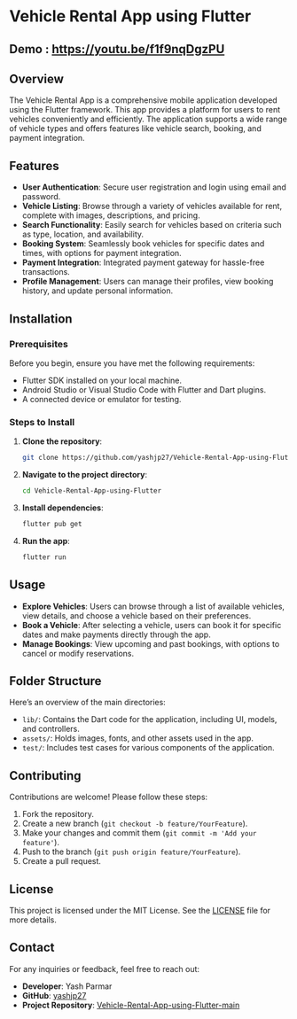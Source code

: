 # Vehicle Rental App using Flutter

## Demo : https://youtu.be/f1f9nqDgzPU

## Overview

The Vehicle Rental App is a comprehensive mobile application developed using the Flutter framework. This app provides a platform for users to rent vehicles conveniently and efficiently. The application supports a wide range of vehicle types and offers features like vehicle search, booking, and payment integration.

## Features

- **User Authentication**: Secure user registration and login using email and password.
- **Vehicle Listing**: Browse through a variety of vehicles available for rent, complete with images, descriptions, and pricing.
- **Search Functionality**: Easily search for vehicles based on criteria such as type, location, and availability.
- **Booking System**: Seamlessly book vehicles for specific dates and times, with options for payment integration.
- **Payment Integration**: Integrated payment gateway for hassle-free transactions.
- **Profile Management**: Users can manage their profiles, view booking history, and update personal information.

## Installation

### Prerequisites

Before you begin, ensure you have met the following requirements:

- Flutter SDK installed on your local machine.
- Android Studio or Visual Studio Code with Flutter and Dart plugins.
- A connected device or emulator for testing.

### Steps to Install

1. **Clone the repository**:
   ```bash
   git clone https://github.com/yashjp27/Vehicle-Rental-App-using-Flutter-main
   ```
2. **Navigate to the project directory**:
   ```bash
   cd Vehicle-Rental-App-using-Flutter
   ```
3. **Install dependencies**:
   ```bash
   flutter pub get
   ```
4. **Run the app**:
   ```bash
   flutter run
   ```

## Usage

- **Explore Vehicles**: Users can browse through a list of available vehicles, view details, and choose a vehicle based on their preferences.
- **Book a Vehicle**: After selecting a vehicle, users can book it for specific dates and make payments directly through the app.
- **Manage Bookings**: View upcoming and past bookings, with options to cancel or modify reservations.

## Folder Structure

Here’s an overview of the main directories:

- `lib/`: Contains the Dart code for the application, including UI, models, and controllers.
- `assets/`: Holds images, fonts, and other assets used in the app.
- `test/`: Includes test cases for various components of the application.

## Contributing

Contributions are welcome! Please follow these steps:

1. Fork the repository.
2. Create a new branch (`git checkout -b feature/YourFeature`).
3. Make your changes and commit them (`git commit -m 'Add your feature'`).
4. Push to the branch (`git push origin feature/YourFeature`).
5. Create a pull request.

## License

This project is licensed under the MIT License. See the [LICENSE](LICENSE) file for more details.

## Contact

For any inquiries or feedback, feel free to reach out:

- **Developer**: Yash Parmar
- **GitHub**: [yashjp27](https://github.com/yashjp27)
- **Project Repository**: [Vehicle-Rental-App-using-Flutter-main](https://github.com/yashjp27/Vehicle-Rental-App-using-Flutter-main)
